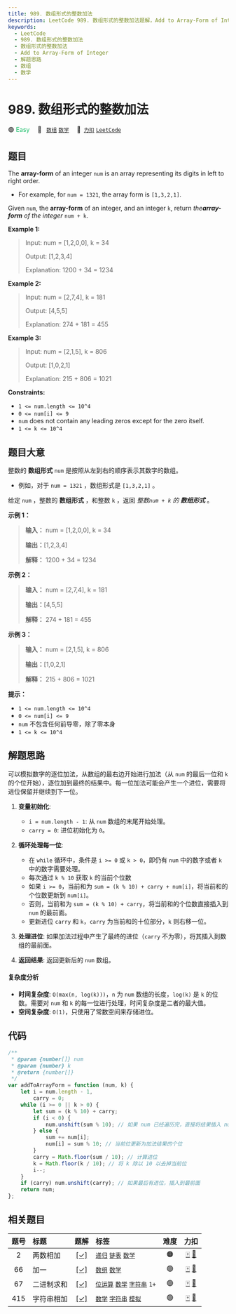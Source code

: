 ```yaml
---
title: 989. 数组形式的整数加法
description: LeetCode 989. 数组形式的整数加法题解，Add to Array-Form of Integer，包含解题思路、复杂度分析以及完整的 JavaScript 代码实现。
keywords:
  - LeetCode
  - 989. 数组形式的整数加法
  - 数组形式的整数加法
  - Add to Array-Form of Integer
  - 解题思路
  - 数组
  - 数学
---
```


# 989. 数组形式的整数加法

🟢 <font color=#15bd66>Easy</font>&emsp; 🔖&ensp; [`数组`](/tag/array.md) [`数学`](/tag/math.md)&emsp; 🔗&ensp;[`力扣`](https://leetcode.cn/problems/add-to-array-form-of-integer) [`LeetCode`](https://leetcode.com/problems/add-to-array-form-of-integer)

## 题目

The **array-form** of an integer `num` is an array representing its digits in
left to right order.

- For example, for `num = 1321`, the array form is `[1,3,2,1]`.

Given `num`, the **array-form** of an integer, and an integer `k`, return
_the**array-form** of the integer_ `num + k`.

**Example 1:**

> Input: num = [1,2,0,0], k = 34
>
> Output: [1,2,3,4]
>
> Explanation: 1200 + 34 = 1234

**Example 2:**

> Input: num = [2,7,4], k = 181
>
> Output: [4,5,5]
>
> Explanation: 274 + 181 = 455

**Example 3:**

> Input: num = [2,1,5], k = 806
>
> Output: [1,0,2,1]
>
> Explanation: 215 + 806 = 1021

**Constraints:**

- `1 <= num.length <= 10^4`
- `0 <= num[i] <= 9`
- `num` does not contain any leading zeros except for the zero itself.
- `1 <= k <= 10^4`

## 题目大意

整数的 **数组形式** `num` 是按照从左到右的顺序表示其数字的数组。

- 例如，对于 `num = 1321` ，数组形式是 `[1,3,2,1]` 。

给定 `num` ，整数的 **数组形式** ，和整数 `k` ，返回 _整数`num + k` 的 **数组形式**_ 。

**示例 1：**

> **输入：** num = [1,2,0,0], k = 34
>
> **输出：**[1,2,3,4]
>
> **解释：** 1200 + 34 = 1234

**示例 2：**

> **输入：** num = [2,7,4], k = 181
>
> **输出：**[4,5,5]
>
> **解释：** 274 + 181 = 455

**示例 3：**

> **输入：** num = [2,1,5], k = 806
>
> **输出：**[1,0,2,1]
>
> **解释：** 215 + 806 = 1021

**提示：**

- `1 <= num.length <= 10^4`
- `0 <= num[i] <= 9`
- `num` 不包含任何前导零，除了零本身
- `1 <= k <= 10^4`

## 解题思路

可以模拟数字的逐位加法，从数组的最右边开始进行加法（从 `num` 的最后一位和 `k` 的个位开始），逐位加到最终的结果中。每一位加法可能会产生一个进位，需要将进位保留并继续到下一位。

1. **变量初始化**:
   - `i = num.length - 1`: 从 `num` 数组的末尾开始处理。
   - `carry = 0`: 进位初始化为 `0`。
2. **循环处理每一位**:

   - 在 `while` 循环中，条件是 `i >= 0` 或 `k > 0`，即仍有 `num` 中的数字或者 `k` 中的数字需要处理。
   - 每次通过 `k % 10` 获取 `k` 的当前个位数
   - 如果 `i >= 0`，当前和为 `sum = (k % 10) + carry + num[i]`，将当前和的个位数更新到 `num[i]`。
   - 否则，当前和为 `sum = (k % 10) + carry`，将当前和的个位数直接插入到 `num` 的最前面。
   - 更新进位 `carry` 和 `k`，`carry` 为当前和的十位部分，`k` 则右移一位。

3. **处理进位**: 如果加法过程中产生了最终的进位（`carry` 不为零），将其插入到数组的最前面。

4. **返回结果**: 返回更新后的 `num` 数组。

#### 复杂度分析

- **时间复杂度**: `O(max(n, log(k)))`，`n` 为 `num` 数组的长度，`log(k)` 是 `k` 的位数。需要对 `num` 和 `k` 的每一位进行处理，时间复杂度是二者的最大值。
- **空间复杂度**: `O(1)`，只使用了常数空间来存储进位。

## 代码

```javascript
/**
 * @param {number[]} num
 * @param {number} k
 * @return {number[]}
 */
var addToArrayForm = function (num, k) {
	let i = num.length - 1,
		carry = 0;
	while (i >= 0 || k > 0) {
		let sum = (k % 10) + carry;
		if (i < 0) {
			num.unshift(sum % 10); // 如果 num 已经遍历完，直接将结果插入 num 的最前面
		} else {
			sum += num[i];
			num[i] = sum % 10; // 当前位更新为加法结果的个位
		}
		carry = Math.floor(sum / 10); // 计算进位
		k = Math.floor(k / 10); // 将 k 除以 10 以去掉当前位
		i--;
	}
	if (carry) num.unshift(carry); // 如果最后有进位，插入到最前面
	return num;
};
```

## 相关题目

<!-- prettier-ignore -->
| 题号 | 标题 | 题解 | 标签 | 难度 | 力扣 |
| :------: | :------ | :------: | :------ | :------: | :------: |
| 2 | 两数相加 | [[✓]](/problem/0002.md) |  [`递归`](/tag/recursion.md) [`链表`](/tag/linked-list.md) [`数学`](/tag/math.md) | 🟠 | [🀄️](https://leetcode.cn/problems/add-two-numbers) [🔗](https://leetcode.com/problems/add-two-numbers) |
| 66 | 加一 | [[✓]](/problem/0066.md) |  [`数组`](/tag/array.md) [`数学`](/tag/math.md) | 🟢 | [🀄️](https://leetcode.cn/problems/plus-one) [🔗](https://leetcode.com/problems/plus-one) |
| 67 | 二进制求和 | [[✓]](/problem/0067.md) |  [`位运算`](/tag/bit-manipulation.md) [`数学`](/tag/math.md) [`字符串`](/tag/string.md) `1+` | 🟢 | [🀄️](https://leetcode.cn/problems/add-binary) [🔗](https://leetcode.com/problems/add-binary) |
| 415 | 字符串相加 | [[✓]](/problem/0415.md) |  [`数学`](/tag/math.md) [`字符串`](/tag/string.md) [`模拟`](/tag/simulation.md) | 🟢 | [🀄️](https://leetcode.cn/problems/add-strings) [🔗](https://leetcode.com/problems/add-strings) |
